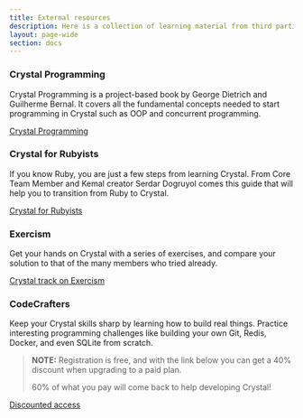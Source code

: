 ```yaml
---
title: External resources
description: Here is a collection of learning material from third parties that might help you master the language.
layout: page-wide
section: docs
---
```


<a markdown="1" id="crystalProgramming"></a>

### Crystal Programming

Crystal Programming is a project-based book by George Dietrich and Guilherme Bernal.
It covers all the fundamental concepts needed to start programming in Crystal
such as OOP and concurrent programming.

[Crystal Programming](crystal_programming)

<span id="crystal4Rubyists"></span>

### Crystal for Rubyists

If you know Ruby, you are just a few steps from learning Crystal.
From Core Team Member and Kemal creator Serdar Dogruyol comes this guide that
will help you to transition from Ruby to Crystal.

[Crystal for Rubyists](https://www.crystalforrubyists.com/)

<span id="exercism"></span>

### Exercism

Get your hands on Crystal with a series of exercises, and compare your solution
to that of the many members who tried already.

[Crystal track on Exercism](https://exercism.org/tracks/crystal/)

<span id="codecrafters"></span>

### CodeCrafters

Keep your Crystal skills sharp by learning how to build real things. Practice interesting programming challenges like building your own Git, Redis, Docker, and even SQLite from scratch.

> **NOTE:**
> Registration is free, and with the link below you can get a 40% discount when upgrading to a paid plan.
>
> 60% of what you pay will come back to help developing Crystal!

[Discounted access](https://app.codecrafters.io/join?via=crystal-team)
